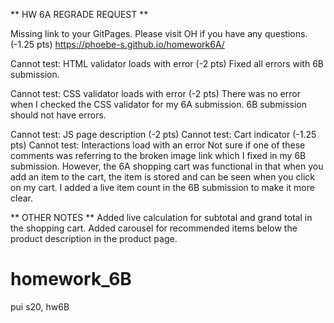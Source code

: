 ** HW 6A REGRADE REQUEST **

Missing link to your GitPages. Please visit OH if you have any questions. (-1.25 pts) 
  https://phoebe-s.github.io/homework6A/
  
Cannot test: HTML validator loads with error (-2 pts)
  Fixed all errors with 6B submission.
  
Cannot test: CSS validator loads with error (-2 pts) 
  There was no error when I checked the CSS validator for my 6A submission. 6B submission should not have errors.

Cannot test: JS page description (-2 pts) 
Cannot test: Cart indicator (-1.25 pts) 
Cannot test: Interactions load with an error
  Not sure if one of these comments was referring to the broken image link which I fixed in my 6B submission. However, the 6A shopping cart was functional in that when you add an item to the cart, the item is stored and can be seen when you click on my cart. I added a live item count in the 6B submission to make it more clear.


** OTHER NOTES **
Added live calculation for subtotal and grand total in the shopping cart.
Added carousel for recommended items below the product description in the product page.




# homework_6B
pui s20, hw6B
